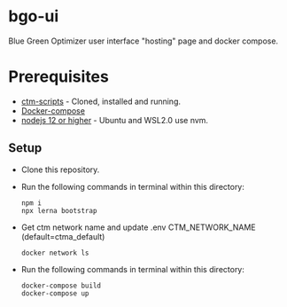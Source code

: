 # bgo-ui

Blue Green Optimizer user interface "hosting" page and docker compose.


# Prerequisites

- [ctm-scripts](https://gitlab.moesol.com/ctm/ctm-scripts) - Cloned, installed and running.
- [Docker-compose](https://docs.docker.com/compose/)
- [nodejs 12 or higher](https://github.com/nvm-sh/nvm) - Ubuntu and WSL2.0 use nvm.

## Setup

- Clone this repository.

- Run the following commands in terminal within this directory:
    ```
    npm i
    npx lerna bootstrap
    ```

- Get ctm network name and update .env CTM_NETWORK_NAME (default=ctma_default)
    ```
    docker network ls
    ```

- Run the following commands in terminal within this directory:
    ```
    docker-compose build
    docker-compose up
    ```


